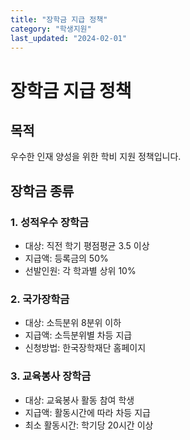 ```yaml
---
title: "장학금 지급 정책"
category: "학생지원"
last_updated: "2024-02-01"
---
```


# 장학금 지급 정책

## 목적
우수한 인재 양성을 위한 학비 지원 정책입니다.

## 장학금 종류

### 1. 성적우수 장학금
- 대상: 직전 학기 평점평균 3.5 이상
- 지급액: 등록금의 50%
- 선발인원: 각 학과별 상위 10%

### 2. 국가장학금
- 대상: 소득분위 8분위 이하
- 지급액: 소득분위별 차등 지급
- 신청방법: 한국장학재단 홈페이지

### 3. 교육봉사 장학금
- 대상: 교육봉사 활동 참여 학생
- 지급액: 활동시간에 따라 차등 지급
- 최소 활동시간: 학기당 20시간 이상
